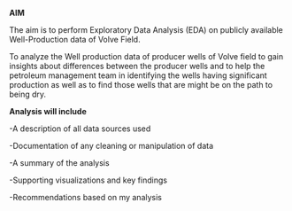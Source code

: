 **AIM**


The aim is to perform Exploratory Data Analysis (EDA) on publicly available Well-Production data of Volve Field.

To analyze the Well production data of producer wells of Volve field to gain insights about differences between the producer wells and to help the petroleum management team in identifying the wells having significant production as well as to find those wells that are might be on the path to being dry.

**Analysis will include**

-A description of all data sources used

-Documentation of any cleaning or manipulation of data

-A summary of the analysis

-Supporting visualizations and key findings

-Recommendations based on my analysis
